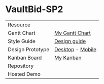 # VaultBid-SP2


<table>
  <tr>
    <td>Resource</td>
    <td></td>
  </tr>
    <tr>
    <td>Gantt Chart</td>
    <td><a href="https://github.com/users/ephraimdjeket/projects/2/views/1" target="_blank">My Gantt Chart</a></td>
  </tr>
      <tr>
    <td>Style Guide</td>
    <td><a href="https://www.figma.com/design/7fSE8E0RFCGwlyZlgAdoml/VaultBid-SP2?node-id=186-143" target="_blank">Design guide</a></td>
  </tr>
      <tr>
    <td>Design Prototype</td>
    <td><a href="https://www.figma.com/design/7fSE8E0RFCGwlyZlgAdoml/VaultBid-SP2?node-id=0-1" target="_blank">Desktop</a> - <a href="https://www.figma.com/design/7fSE8E0RFCGwlyZlgAdoml/VaultBid-SP2?node-id=186-142 " target="_blank">Mobile</a></td>
  </tr>
      <tr>
    <td>Kanban Board</td>
    <td><a href="https://github.com/users/ephraimdjeket/projects/2/views/2?layout=roadmap" target="_blank">My Kanban</a></td>
  </tr>
        <tr>
    <td>Repository</td>
    <td></td>
  </tr>
      <tr>
    <td>Hosted Demo</td>
    <td></td>
  </tr>
</table>
